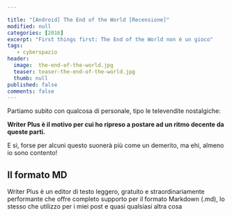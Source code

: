 ```yaml
---

title: "[Android] The End of the World [Recensione]"
modified: null
categories: [2016]
excerpt: "First things first: The End of the World non è un gioco"
tags: 
   - cyberspazio
header:  
  image:  the-end-of-the-world.jpg
  teaser: teaser-the-end-of-the-world.jpg
  thumb: null
published: false
comments: false
---
```

Partiamo subito con qualcosa di personale, tipo le televendite nostalgiche:

**Writer Plus è il motivo per cui ho ripreso a postare ad un ritmo decente da queste parti.**

E sì, forse per alcuni questo suonerà più come un demerito, ma ehi, almeno io sono contento! 

## Il formato MD

Writer Plus è un editor di testo leggero, gratuito e straordinariamente performante che offre completo supporto per il formato Markdown (.md), lo stesso che utilizzo per i miei post e quasi qualsiasi altra cosa

